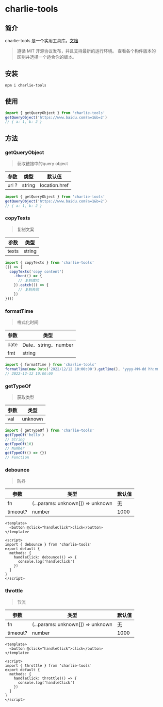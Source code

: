 # charlie-tools

## 简介

charlie-tools 是一个实用工具库。[文档](https://charlieeeeee.github.io/charlie-tools/)
> 遵循 MIT 开源协议发布，并且支持最新的运行环境。 查看各个构件版本的区别并选择一个适合你的版本。


## 安装
```shell
npm i charlie-tools
```

## 使用
```js
import { getQueryObject } from 'charlie-tools'
getQueryObject('https://www.baidu.com?a=1&b=2')
// { a: 1, b: 2 }
```

## 方法

### getQueryObject
> 获取链接中的query object

|  参数   | 类型  | 默认值 |
|  ----  | ----  | ----  |
| url ?  | string | location.href |

```js
import { getQueryObject } from 'charlie-tools'
getQueryObject('https://www.baidu.com?a=1&b=2')
// { a: 1, b: 2 }
```

### copyTexts
> 复制文案

|  参数   | 类型  |
|  ----  | ----  |
| texts   | string |
```js
import { copyTexts } from 'charlie-tools'
(() => {
  copyTexts('copy content')
    .then(() => {
      // 复制成功
    }).catch(() => {
      // 复制失败
    })
})()
```

### formatTime
> 格式化时间

|  参数   | 类型  |
|  ----  | ----  |
| date   | Date、string、number |
| fmt   | string|

```js
import { formatTime } from 'charlie-tools'
formatTime(new Date('2022/12/12 10:00:00').getTime(), 'yyyy-MM-dd hh:mm:ss')
// 2022-12-12 10:00:00
```

### getTypeOf
> 获取类型

|  参数   | 类型  |
|  ----  | ----  |
| val   | unknown |

```js
import { getTypeOf } from 'charlie-tools'
getTypeOf('hello')
// String
getTypeOf(10)
// Number
getTypeOf(() => {})
// Function
```

### debounce
> 防抖

|  参数   | 类型  |  默认值  |
|  ----  | ----  | ----  |
| fn   | (...params: unknown[]) => unknown | 无 |
| timeout?   | number | 1000 |

```vue
<template>
  <button @click="handleClick">click</button>
</template>

<script>
import { debounce } from 'charlie-tools'
export default {
  methods: {
    handleClick: debounce(() => {
      console.log('handleClick')
    })
  }
}
</script>
```

### throttle
> 节流

|  参数   | 类型  |  默认值  |
|  ----  | ----  | ----  |
| fn   | (...params: unknown[]) => unknown | 无 |
| timeout?   | number | 1000 |

```vue
<template>
  <button @click="handleClick">click</button>
</template>

<script>
import { throttle } from 'charlie-tools'
export default {
  methods: {
    handleClick: throttle(() => {
      console.log('handleClick')
    })
  }
}
</script>
```
